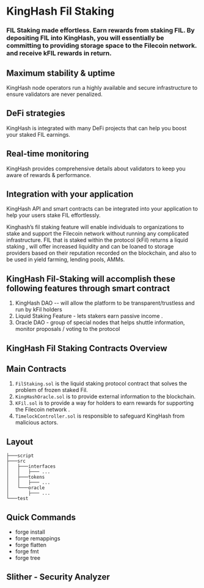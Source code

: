 # KingHash Fil Staking

### FIL Staking made **effortless**. Earn rewards from staking FIL. By depositing FIL into KingHash, you will essentially be committing to providing storage space to the Filecoin network. and receive kFIL rewards in return.

## Maximum stability & uptime
KingHash node operators run a highly available and secure infrastructure to ensure validators are never penalized.
## DeFi strategies
KingHash is integrated with many DeFi projects that can help you boost your staked FIL earnings.
## Real-time monitoring
KingHash provides comprehensive details about validators to keep you aware of rewards & performance.
## Integration with your application
KingHash API and smart contracts can be integrated into your application to help your users stake FIL effortlessly.

Kinghash’s fil staking feature will enable individuals to organizations to stake and support the Filecoin network without running any complicated infrastructure. FIL that is staked within the protocol (kFil) returns a liquid staking , will offer increased liquidity and can be loaned to storage providers based on their reputation recorded on the blockchain, and also to be used in yield farming, lending pools, AMMs. 

## KingHash Fil-Staking will accomplish these following features through smart contract 
1. KingHash DAO -- will allow the platform to be transparent/trustless and run by kFil holders
2.  Liquid Staking Feature - lets stakers earn passive income . 
3. Oracle DAO - group of special nodes that helps shuttle information, monitor proposals / voting to the protocol 


## KingHash Fil Staking Contracts Overview
## Main Contracts
1. `FilStaking.sol` is the liquid staking protocol contract that solves the problem of frozen staked Fil. 
2. `KingHashOracle.sol` is to provide external information to the blockchain.
3. `KFil.sol` is to provide a way for holders to earn rewards for supporting the Filecoin network . 
4. `TimelockController.sol` is responsible to safeguard KingHash from malicious actors.

## Layout
`├───script `<br>
`├───src `  <br>
`│   ├───interfaces` <br>
`│   │   ├─── ... ` <br>
`│   ├───tokens` <br>
`│   │   ├─── ... `<br>
`│   └───oracle `<br>
`│       ├─── ... `<br>
`└───test ` <br>


## Quick Commands
- forge install
- forge remappings
- forge flatten <File>
- forge fmt
- forge tree
  
## Slither - Security Analyzer

